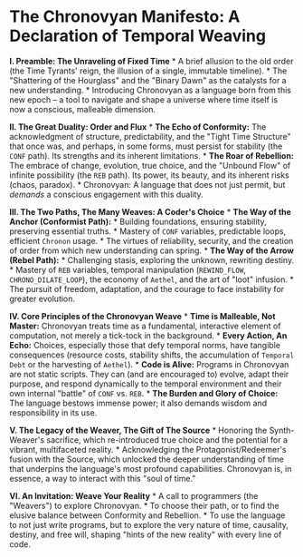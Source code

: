 # The Chronovyan Manifesto: A Declaration of Temporal Weaving

**I. Preamble: The Unraveling of Fixed Time**
    * A brief allusion to the old order (the Time Tyrants' reign, the illusion of a single, immutable timeline).
    * The "Shattering of the Hourglass" and the "Binary Dawn" as the catalysts for a new understanding.
    * Introducing Chronovyan as a language born from this new epoch – a tool to navigate and shape a universe where time itself is now a conscious, malleable dimension.

**II. The Great Duality: Order and Flux**
    * **The Echo of Conformity:** The acknowledgment of structure, predictability, and the "Tight Time Structure" that once was, and perhaps, in some forms, must persist for stability (the `CONF` path). Its strengths and its inherent limitations.
    * **The Roar of Rebellion:** The embrace of change, evolution, true choice, and the "Unbound Flow" of infinite possibility (the `REB` path). Its power, its beauty, and its inherent risks (chaos, paradox).
    * Chronovyan: A language that does not just permit, but *demands* a conscious engagement with this duality.

**III. The Two Paths, The Many Weaves: A Coder's Choice**
    * **The Way of the Anchor (Conformist Path):**
        * Building foundations, ensuring stability, preserving essential truths.
        * Mastery of `CONF` variables, predictable loops, efficient `Chronon` usage.
        * The virtues of reliability, security, and the creation of order from which new understanding can spring.
    * **The Way of the Arrow (Rebel Path):**
        * Challenging stasis, exploring the unknown, rewriting destiny.
        * Mastery of `REB` variables, temporal manipulation (`REWIND_FLOW`, `CHRONO_DILATE_LOOP`), the economy of `Aethel`, and the art of "loot" infusion.
        * The pursuit of freedom, adaptation, and the courage to face instability for greater evolution.

**IV. Core Principles of the Chronovyan Weave**
    * **Time is Malleable, Not Master:** Chronovyan treats time as a fundamental, interactive element of computation, not merely a tick-tock in the background.
    * **Every Action, An Echo:** Choices, especially those that defy temporal norms, have tangible consequences (resource costs, stability shifts, the accumulation of `Temporal Debt` or the harvesting of `Aethel`).
    * **Code is Alive:** Programs in Chronovyan are not static scripts. They can (and are encouraged to) evolve, adapt their purpose, and respond dynamically to the temporal environment and their own internal "battle" of `CONF` vs. `REB`.
    * **The Burden and Glory of Choice:** The language bestows immense power; it also demands wisdom and responsibility in its use.

**V. The Legacy of the Weaver, The Gift of The Source**
    * Honoring the Synth-Weaver's sacrifice, which re-introduced true choice and the potential for a vibrant, multifaceted reality.
    * Acknowledging the Protagonist/Redeemer's fusion with the Source, which unlocked the deeper understanding of time that underpins the language's most profound capabilities. Chronovyan is, in essence, a way to interact with this "soul of time."

**VI. An Invitation: Weave Your Reality**
    * A call to programmers (the "Weavers") to explore Chronovyan.
    * To choose their path, or to find the elusive balance between Conformity and Rebellion.
    * To use the language to not just write programs, but to explore the very nature of time, causality, destiny, and free will, shaping "hints of the new reality" with every line of code.